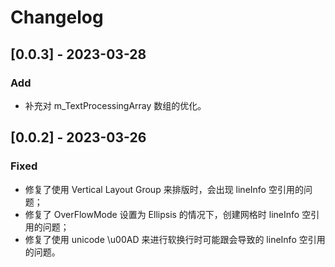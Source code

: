 # Changelog

## [0.0.3] - 2023-03-28
### Add
- 补充对 m_TextProcessingArray 数组的优化。

## [0.0.2] - 2023-03-26
### Fixed
- 修复了使用 Vertical Layout Group 来排版时，会出现 lineInfo 空引用的问题；
- 修复了 OverFlowMode 设置为 Ellipsis 的情况下，创建网格时 lineInfo 空引用的问题；
- 修复了使用 unicode \u00AD 来进行软换行时可能跟会导致的 lineInfo 空引用的问题。

